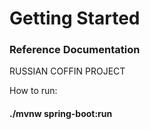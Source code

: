 # Getting Started

### Reference Documentation

RUSSIAN COFFIN PROJECT

How to run:

#### ./mvnw spring-boot:run
